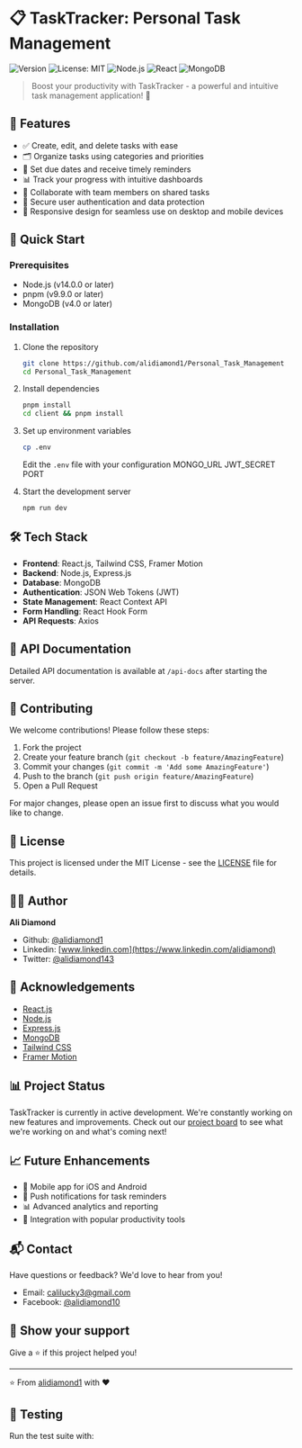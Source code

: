 # 📋 TaskTracker: Personal Task Management

![Version](https://img.shields.io/badge/version-1.0.0-blue.svg?cacheSeconds=2592000)
![License: MIT](https://img.shields.io/badge/License-MIT-yellow.svg)
![Node.js](https://img.shields.io/badge/Node.js-14.x-green.svg)
![React](https://img.shields.io/badge/React-17.x-blue.svg)
![MongoDB](https://img.shields.io/badge/MongoDB-4.x-green.svg)

> Boost your productivity with TaskTracker - a powerful and intuitive task management application! 🚀

## 🌟 Features

- ✅ Create, edit, and delete tasks with ease
- 🗂 Organize tasks using categories and priorities
- 📅 Set due dates and receive timely reminders
- 📊 Track your progress with intuitive dashboards
- 🤝 Collaborate with team members on shared tasks
- 🔐 Secure user authentication and data protection
- 📱 Responsive design for seamless use on desktop and mobile devices

## 🚀 Quick Start

### Prerequisites

- Node.js (v14.0.0 or later)
- pnpm (v9.9.0 or later)
- MongoDB (v4.0 or later)

### Installation

1. Clone the repository
   ```sh
   git clone https://github.com/alidiamond1/Personal_Task_Management
   cd Personal_Task_Management
   ```

2. Install dependencies
   ```sh
   pnpm install
   cd client && pnpm install
   ```

3. Set up environment variables
   ```sh
   cp .env
   ```
   Edit the `.env` file with your configuration  MONGO_URL JWT_SECRET PORT

5. Start the development server
   ```sh
   npm run dev
   ```

## 🛠 Tech Stack

- **Frontend**: React.js, Tailwind CSS, Framer Motion
- **Backend**: Node.js, Express.js
- **Database**: MongoDB
- **Authentication**: JSON Web Tokens (JWT)
- **State Management**: React Context API
- **Form Handling**: React Hook Form
- **API Requests**: Axios

## 📖 API Documentation

Detailed API documentation is available at `/api-docs` after starting the server.

## 🤝 Contributing

We welcome contributions! Please follow these steps:

1. Fork the project
2. Create your feature branch (`git checkout -b feature/AmazingFeature`)
3. Commit your changes (`git commit -m 'Add some AmazingFeature'`)
4. Push to the branch (`git push origin feature/AmazingFeature`)
5. Open a Pull Request

For major changes, please open an issue first to discuss what you would like to change.

## 📝 License

This project is licensed under the MIT License - see the [LICENSE](LICENSE) file for details.

## 👨‍💻 Author

**Ali Diamond**

- Github: [@alidiamond1](https://github.com/alidiamond1)
- Linkedin: [www.linkedin.com](https://www.linkedin.com/alidiamond)
- Twitter: [@alidiamond143](https://x.com/Alidiamond143)

## 🙏 Acknowledgements

- [React.js](https://reactjs.org/)
- [Node.js](https://nodejs.org/)
- [Express.js](https://expressjs.com/)
- [MongoDB](https://www.mongodb.com/)
- [Tailwind CSS](https://tailwindcss.com/)
- [Framer Motion](https://www.framer.com/motion/)

## 📊 Project Status

TaskTracker is currently in active development. We're constantly working on new features and improvements. Check out our [project board](https://github.com/alidiamond1/Personal_Task_Management) to see what we're working on and what's coming next!

## 📈 Future Enhancements

- 📱 Mobile app for iOS and Android
- 🔔 Push notifications for task reminders
- 📊 Advanced analytics and reporting
- 🔄 Integration with popular productivity tools

## 📬 Contact

Have questions or feedback? We'd love to hear from you!

- Email: calilucky3@gmail.com
- Facebook: [@alidiamond10](https://fb.com/alidiamond10)


## 🌟 Show your support

Give a ⭐️ if this project helped you!

---

⭐️ From [alidiamond1](https://github.com/alidiamond1) with ❤️

## 🧪 Testing

Run the test suite with:
